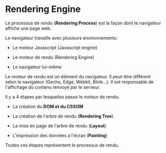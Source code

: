 # Rendering Engine

Le processus de rendu (**Rendering Process**) est la façon dont le navigateur affiche une page web.

Le navigateur travaille avec plusieurs environnements:

- Le moteur Javascript (Javascript engine)

- Le moteur de rendu (Rendering Engine)

- Le navigateur lui-même

Le moteur de rendu est un élément du navigateur. Il peut-être différent selon le navigateur (Gecho, Edge, Webkit, Blink...).
Il est responsable de l'affichage du contenu renvoyé par le serveur.

Il y a 4 étapes par lesquelles passe le moteur de rendu:

- La création du **DOM et du CSSOM**

- La création de l'arbre de rendu (**Rendering Tree**)

- La mise en page de l'arbre de rendu (**Layout**)

- L'impression des données à l'écran (**Painting**)

Toutes ces étapes représentent le processus de rendu.
